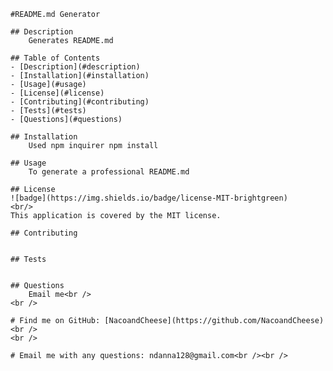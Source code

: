 
    #README.md Generator
    
    ## Description
        Generates README.md

    ## Table of Contents
    - [Description](#description)
    - [Installation](#installation)
    - [Usage](#usage)
    - [License](#license)
    - [Contributing](#contributing)
    - [Tests](#tests)
    - [Questions](#questions)

    ## Installation
        Used npm inquirer npm install

    ## Usage
        To generate a professional README.md

    ## License
    ![badge](https://img.shields.io/badge/license-MIT-brightgreen)
    <br/>
    This application is covered by the MIT license.

    ## Contributing
        

    ## Tests
        

    ## Questions
        Email me<br />
    <br />

    # Find me on GitHub: [NacoandCheese](https://github.com/NacoandCheese)<br />
    <br />

    # Email me with any questions: ndanna128@gmail.com<br /><br />
    